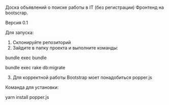 Доска объявлений о поиске работы в IT (без регистрации)
Фронтенд на bootscrap.

Версия 0.1

Для запуска:

1. Склонируйте репозиторий
2. Зайдите в папку проекта и выполните команды:
  
bundle exec bundle

bundle exec rake db:migrate

3. Для корректной работы Bootstrap моет понадобиться popper.js

Команда для установки:

yarn install popper.js
